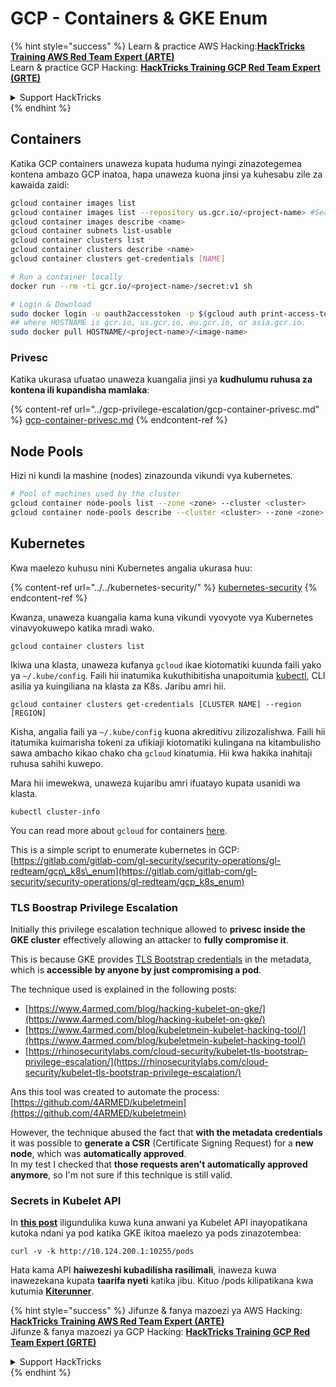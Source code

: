 # GCP - Containers & GKE Enum

{% hint style="success" %}
Learn & practice AWS Hacking:<img src="../../../.gitbook/assets/image (1) (1) (1) (1).png" alt="" data-size="line">[**HackTricks Training AWS Red Team Expert (ARTE)**](https://training.hacktricks.xyz/courses/arte)<img src="../../../.gitbook/assets/image (1) (1) (1) (1).png" alt="" data-size="line">\
Learn & practice GCP Hacking: <img src="../../../.gitbook/assets/image (2) (1).png" alt="" data-size="line">[**HackTricks Training GCP Red Team Expert (GRTE)**<img src="../../../.gitbook/assets/image (2) (1).png" alt="" data-size="line">](https://training.hacktricks.xyz/courses/grte)

<details>

<summary>Support HackTricks</summary>

* Check the [**subscription plans**](https://github.com/sponsors/carlospolop)!
* **Join the** 💬 [**Discord group**](https://discord.gg/hRep4RUj7f) or the [**telegram group**](https://t.me/peass) or **follow** us on **Twitter** 🐦 [**@hacktricks\_live**](https://twitter.com/hacktricks_live)**.**
* **Share hacking tricks by submitting PRs to the** [**HackTricks**](https://github.com/carlospolop/hacktricks) and [**HackTricks Cloud**](https://github.com/carlospolop/hacktricks-cloud) github repos.

</details>
{% endhint %}

## Containers

Katika GCP containers unaweza kupata huduma nyingi zinazotegemea kontena ambazo GCP inatoa, hapa unaweza kuona jinsi ya kuhesabu zile za kawaida zaidi:
```bash
gcloud container images list
gcloud container images list --repository us.gcr.io/<project-name> #Search in other subdomains repositories
gcloud container images describe <name>
gcloud container subnets list-usable
gcloud container clusters list
gcloud container clusters describe <name>
gcloud container clusters get-credentials [NAME]

# Run a container locally
docker run --rm -ti gcr.io/<project-name>/secret:v1 sh

# Login & Download
sudo docker login -u oauth2accesstoken -p $(gcloud auth print-access-token) https://HOSTNAME
## where HOSTNAME is gcr.io, us.gcr.io, eu.gcr.io, or asia.gcr.io.
sudo docker pull HOSTNAME/<project-name>/<image-name>
```
### Privesc

Katika ukurasa ufuatao unaweza kuangalia jinsi ya **kudhulumu ruhusa za kontena ili kupandisha mamlaka**:

{% content-ref url="../gcp-privilege-escalation/gcp-container-privesc.md" %}
[gcp-container-privesc.md](../gcp-privilege-escalation/gcp-container-privesc.md)
{% endcontent-ref %}

## Node Pools

Hizi ni kundi la mashine (nodes) zinazounda vikundi vya kubernetes.
```bash
# Pool of machines used by the cluster
gcloud container node-pools list --zone <zone> --cluster <cluster>
gcloud container node-pools describe --cluster <cluster> --zone <zone> <node-pool>
```
## Kubernetes

Kwa maelezo kuhusu nini Kubernetes angalia ukurasa huu:

{% content-ref url="../../kubernetes-security/" %}
[kubernetes-security](../../kubernetes-security/)
{% endcontent-ref %}

Kwanza, unaweza kuangalia kama kuna vikundi vyovyote vya Kubernetes vinavyokuwepo katika mradi wako.
```
gcloud container clusters list
```
Ikiwa una klasta, unaweza kufanya `gcloud` ikae kiotomatiki kuunda faili yako ya `~/.kube/config`. Faili hii inatumika kukuthibitisha unapoitumia [kubectl](https://kubernetes.io/docs/reference/kubectl/overview/), CLI asilia ya kuingiliana na klasta za K8s. Jaribu amri hii.
```
gcloud container clusters get-credentials [CLUSTER NAME] --region [REGION]
```
Kisha, angalia faili ya `~/.kube/config` kuona akreditivu zilizozalishwa. Faili hii itatumika kuimarisha tokeni za ufikiaji kiotomatiki kulingana na kitambulisho sawa ambacho kikao chako cha `gcloud` kinatumia. Hii kwa hakika inahitaji ruhusa sahihi kuwepo.

Mara hii imewekwa, unaweza kujaribu amri ifuatayo kupata usanidi wa klasta.
```
kubectl cluster-info
```
You can read more about `gcloud` for containers [here](https://cloud.google.com/sdk/gcloud/reference/container/).

This is a simple script to enumerate kubernetes in GCP: [https://gitlab.com/gitlab-com/gl-security/security-operations/gl-redteam/gcp\_k8s\_enum](https://gitlab.com/gitlab-com/gl-security/security-operations/gl-redteam/gcp_k8s_enum)

### TLS Boostrap Privilege Escalation

Initially this privilege escalation technique allowed to **privesc inside the GKE cluster** effectively allowing an attacker to **fully compromise it**.

This is because GKE provides [TLS Bootstrap credentials](https://kubernetes.io/docs/reference/command-line-tools-reference/kubelet-tls-bootstrapping/) in the metadata, which is **accessible by anyone by just compromising a pod**.

The technique used is explained in the following posts:

* [https://www.4armed.com/blog/hacking-kubelet-on-gke/](https://www.4armed.com/blog/hacking-kubelet-on-gke/)
* [https://www.4armed.com/blog/kubeletmein-kubelet-hacking-tool/](https://www.4armed.com/blog/kubeletmein-kubelet-hacking-tool/)
* [https://rhinosecuritylabs.com/cloud-security/kubelet-tls-bootstrap-privilege-escalation/](https://rhinosecuritylabs.com/cloud-security/kubelet-tls-bootstrap-privilege-escalation/)

Ans this tool was created to automate the process: [https://github.com/4ARMED/kubeletmein](https://github.com/4ARMED/kubeletmein)

However, the technique abused the fact that **with the metadata credentials** it was possible to **generate a CSR** (Certificate Signing Request) for a **new node**, which was **automatically approved**.\
In my test I checked that **those requests aren't automatically approved anymore**, so I'm not sure if this technique is still valid.

### Secrets in Kubelet API <a href="#the-kubelet-api-git-secrets-redux" id="the-kubelet-api-git-secrets-redux"></a>

In [**this post**](https://blog.assetnote.io/2022/05/06/cloudflare-pages-pt3/) iligundulika kuwa kuna anwani ya Kubelet API inayopatikana kutoka ndani ya pod katika GKE ikitoa maelezo ya pods zinazotembea:
```
curl -v -k http://10.124.200.1:10255/pods
```
Hata kama API **haiwezeshi kubadilisha rasilimali**, inaweza kuwa inawezekana kupata **taarifa nyeti** katika jibu. Kituo /pods kilipatikana kwa kutumia [**Kiterunner**](https://github.com/assetnote/kiterunner).

{% hint style="success" %}
Jifunze & fanya mazoezi ya AWS Hacking:<img src="../../../.gitbook/assets/image (1) (1) (1) (1).png" alt="" data-size="line">[**HackTricks Training AWS Red Team Expert (ARTE)**](https://training.hacktricks.xyz/courses/arte)<img src="../../../.gitbook/assets/image (1) (1) (1) (1).png" alt="" data-size="line">\
Jifunze & fanya mazoezi ya GCP Hacking: <img src="../../../.gitbook/assets/image (2) (1).png" alt="" data-size="line">[**HackTricks Training GCP Red Team Expert (GRTE)**<img src="../../../.gitbook/assets/image (2) (1).png" alt="" data-size="line">](https://training.hacktricks.xyz/courses/grte)

<details>

<summary>Support HackTricks</summary>

* Angalia [**mpango wa usajili**](https://github.com/sponsors/carlospolop)!
* **Jiunge na** 💬 [**kikundi cha Discord**](https://discord.gg/hRep4RUj7f) au [**kikundi cha telegram**](https://t.me/peass) au **tufuatilie** kwenye **Twitter** 🐦 [**@hacktricks\_live**](https://twitter.com/hacktricks_live)**.**
* **Shiriki mbinu za hacking kwa kuwasilisha PRs kwa** [**HackTricks**](https://github.com/carlospolop/hacktricks) na [**HackTricks Cloud**](https://github.com/carlospolop/hacktricks-cloud) github repos.

</details>
{% endhint %}
